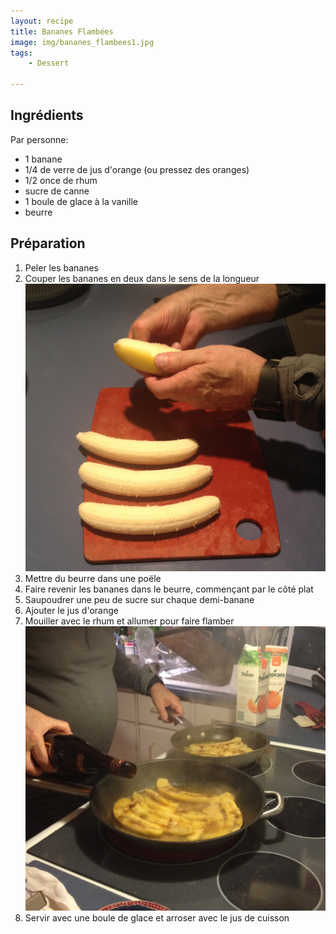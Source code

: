 ```yaml
---
layout: recipe
title: Bananes Flambées 
image: img/bananes_flambees1.jpg
tags:
    - Dessert

---
```


## Ingrédients
Par personne:

* 1 banane
* 1/4 de verre de jus d'orange (ou pressez des oranges)
* 1/2 once de rhum
* sucre de canne
* 1 boule de glace à la vanille
* beurre   

## Préparation

1. Peler les bananes
2. Couper les bananes en deux dans le sens de la longueur     
![image](img/bananes_flambees3.jpg)
3. Mettre du beurre dans une poële
4. Faire revenir les bananes dans le beurre, commençant par le côté plat
5. Saupoudrer une peu de sucre sur chaque demi-banane
6. Ajouter le jus d'orange
7. Mouiller avec le rhum et allumer pour faire flamber   
![image](img/bananes_flambees2.jpg)
8. Servir avec une boule de glace et arroser avec le jus de cuisson







